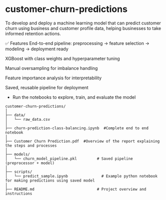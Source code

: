 # customer-churn-predictions
To develop and deploy a machine learning model that can predict customer churn using business and customer profile data, helping businesses to take informed retention actions.

✅ Features
End-to-end pipeline: preprocessing → feature selection → modeling → deployment ready

XGBoost with class weights and hyperparameter tuning

Manual oversampling for imbalance handling

Feature importance analysis for interpretability

Saved, reusable pipeline for deployment


*  Run the notebooks to explore, train, and evaluate the model

```
customer-churn-predictions/
│
├── data/
│   └── raw_data.csv              
│
├── churn-prediction-class-balancing.ipynb  #Complete end to end notebook  
│
├── Customer Churn Prediction.pdf  #Overview of the report explaining the steps and processes 
│   
├── models/
│   └── churn_model_pipeline.pkl         # Saved pipeline (preprocessor + model)
│
├── scripts/
│   └── predict_sample.ipynb               # Example python notebook for making predictions using saved model
│
├── README.md                            # Project overview and instructions
```
